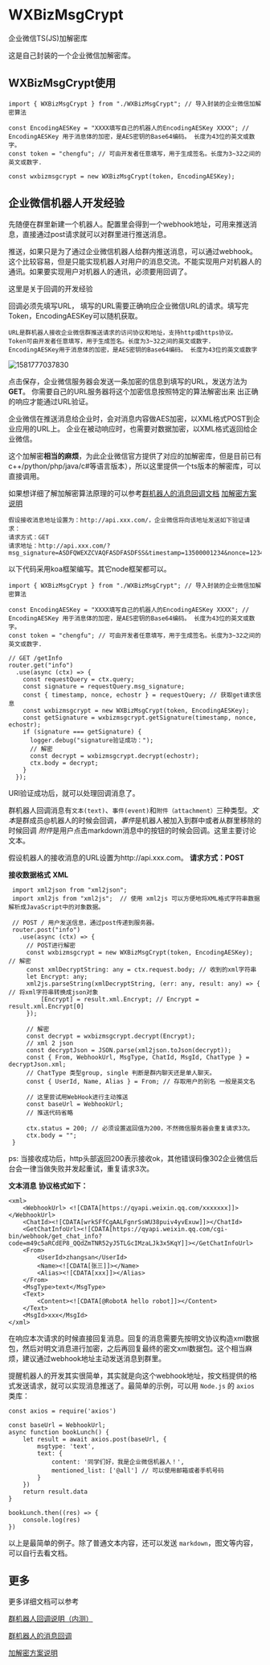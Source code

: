 # WXBizMsgCrypt
企业微信TS(JS)加解密库

这是自己封装的一个企业微信加解密库。

## WXBizMsgCrypt使用

```
import { WXBizMsgCrypt } from "./WXBizMsgCrypt"; // 导入封装的企业微信加解密算法

const EncodingAESKey = "XXXX填写自己的机器人的EncodingAESKey XXXX"; // EncodingAESKey 用于消息体的加密，是AES密钥的Base64编码。 长度为43位的英文或数字。
const token = "chengfu"; // 可由开发者任意填写，用于生成签名。长度为3~32之间的英文或数字.  

const wxbizmsgcrypt = new WXBizMsgCrypt(token, EncodingAESKey);
```



## 企业微信机器人开发经验

先随便在群里新建一个机器人。配置里会得到一个webhook地址，可用来推送消息，直接通过post请求就可以对群里进行推送消息。



推送，如果只是为了通过企业微信机器人给群内推送消息，可以通过webhook。这个比较容易，但是只能实现机器人对用户的消息交流。不能实现用户对机器人的通讯。如果要实现用户对机器人的通讯，必须要用回调了。



这里是关于回调的开发经验

回调必须先填写URL， 填写的URL需要正确响应企业微信URL的请求。填写完Token，EncodingAESKey可以随机获取。

```
URL是群机器人接收企业微信群推送请求的访问协议和地址，支持http或https协议。
Token可由开发者任意填写，用于生成签名。长度为3~32之间的英文或数字.
EncodingAESKey用于消息体的加密，是AES密钥的Base64编码。 长度为43位的英文或数字
```



![1581777037830](https://puui.qpic.cn/vupload/0/20200215_1581777037830.png/0)

点击保存，企业微信服务器会发送一条加密的信息到填写的URL，发送方法为**GET**。 你需要自己的URL服务器将这个加密信息按照特定的算法解密出来 出正确的响应才能通过URL验证。

企业微信在推送消息给企业时，会对消息内容做AES加密，以XML格式POST到企业应用的URL上。
企业在被动响应时，也需要对数据加密，以XML格式返回给企业微信。

这个加解密**相当的麻烦**，为此企业微信官方提供了对应的加解密库，但是目前已有c++/python/php/java/c#等语言版本），所以这里提供一个ts版本的解密库，可以直接调用。

如果想详细了解加解密算法原理的可以参考[群机器人的消息回调文档](https://open.work.weixin.qq.com/api/doc/14812)  [加解密方案说明](https://work.weixin.qq.com/api/doc/90000/90139/90968)

```
假设接收消息地址设置为：http://api.xxx.com/，企业微信将向该地址发送如下验证请求：
请求方式：GET
请求地址：http://api.xxx.com/?msg_signature=ASDFQWEXZCVAQFASDFASDFSS&timestamp=13500001234&nonce=123412323&echostr=ENCRYPT_STR
```

以下代码采用koa框架编写。其它node框架都可以。

```URL验证代码
import { WXBizMsgCrypt } from "./WXBizMsgCrypt"; // 导入封装的企业微信加解密算法

const EncodingAESKey = "XXXX填写自己的机器人的EncodingAESKey XXXX"; // EncodingAESKey 用于消息体的加密，是AES密钥的Base64编码。 长度为43位的英文或数字。
const token = "chengfu"; // 可由开发者任意填写，用于生成签名。长度为3~32之间的英文或数字.  

// GET /getInfo
router.get("info")
  .use(async (ctx) => {
    const requestQuery = ctx.query;
    const signature = requestQuery.msg_signature;
    const { timestamp, nonce, echostr } = requestQuery; // 获取get请求信息
    const wxbizmsgcrypt = new WXBizMsgCrypt(token, EncodingAESKey);
    const getSignature = wxbizmsgcrypt.getSignature(timestamp, nonce, echostr);
    if (signature === getSignature) {
      logger.debug("signature验证成功：");
      // 解密
      const decrypt = wxbizmsgcrypt.decrypt(echostr);
      ctx.body = decrypt;
    }
  });
```



URl验证成功后，就可以处理回调消息了。

群机器人回调消息有`文本(text)`、`事件(event)`和`附件（attachment）`三种类型。*文本*是群成员@机器人的时候会回调，*事件*是机器人被加入到群中或者从群里移除的时候回调 *附件*是用户点击markdown消息中的按钮的时候会回调。这里主要讨论文本。

假设机器人的接收消息的URL设置为http://api.xxx.com。
**请求方式：POST**

**接收数据格式**  **XML**

 ```接收与处理回调数据
  import xml2json from "xml2json";
  import xml2js from "xml2js";  // 使用 xml2js 可以方便地将XML格式字符串数据解析成JavaScript中的对象数据。
  
  // POST / 用户发送信息，通过post传递到服务器。
  router.post("info")
    .use(async (ctx) => {
      // POST进行解密
      const wxbizmsgcrypt = new WXBizMsgCrypt(token, EncodingAESKey); // 解密
      const xmlDecryptString: any = ctx.request.body; // 收到的xml字符串
      let Encrypt: any;
      xml2js.parseString(xmlDecryptString, (err: any, result: any) => { // 将xml字符串转换成json对象
          [Encrypt] = result.xml.Encrypt; // Encrypt = result.xml.Encrypt[0]
      });
  
      // 解密
      const decrypt = wxbizmsgcrypt.decrypt(Encrypt);
      // xml 2 json
      const decryptJson = JSON.parse(xml2json.toJson(decrypt));
      const { From, WebhookUrl, MsgType, ChatId, MsgId, ChatType } = decryptJson.xml;
      // ChatType 类型group, single 判断是群内聊天还是单人聊天。
      const { UserId, Name, Alias } = From; // 存取用户的别名 一般是英文名
  
      // 这里尝试用WebHook进行主动推送
      const baseUrl = WebhookUrl;
      // 推送代码省略
      
      ctx.status = 200; // 必须设置返回值为200，不然微信服务器会重复请求3次。
      ctx.body = "";
  }
 ```

ps: 当接收成功后，http头部返回200表示接收ok，其他错误码像302企业微信后台会一律当做失败并发起重试，重复请求3次。

**文本消息**  **协议格式如下：**

```
<xml>
    <WebhookUrl> <![CDATA[https://qyapi.weixin.qq.com/xxxxxxx]]></WebhookUrl>
    <ChatId><![CDATA[wrkSFfCgAALFgnrSsWU38puiv4yvExuw]]></ChatId>
    <GetChatInfoUrl><![CDATA[https://qyapi.weixin.qq.com/cgi-bin/webhook/get_chat_info?code=m49c5aRCdEP8_QQdZmTNR52yJ5TLGcIMzaLJk3x5KqY]]></GetChatInfoUrl>
    <From>
        <UserId>zhangsan</UserId>
        <Name><![CDATA[张三]]></Name>
        <Alias><![CDATA[xxx]]></Alias>
    </From>
    <MsgType>text</MsgType>
    <Text>
        <Content><![CDATA[@RobotA hello robot]]></Content>
    </Text>
    <MsgId>xxx</MsgId>
</xml>
```

在响应本次请求的时候直接回复消息。回复的消息需要先按明文协议构造xml数据包，然后对明文消息进行加密，之后再回复最终的密文xml数据包。这个相当麻烦，建议通过webhook地址主动发送消息到群里。


提醒机器人的开发其实很简单，其实就是向这个webhook地址，按文档提供的格式发送请求，就可以实现消息推送了。最简单的示例，可以用 `Node.js` 的 `axios` 类库：

```
const axios = require('axios')

const baseUrl = WebhookUrl;
async function bookLunch() {
    let result = await axios.post(baseUrl, {
        msgtype: 'text',
        text: {
            content: '同学们好，我是企业微信机器人！',
            mentioned_list: ['@all'] // 可以使用邮箱或者手机号码
        }
    })
    return result.data
}

bookLunch.then((res) => {
    console.log(res)
})
```

以上是最简单的例子。除了普通文本内容，还可以发送 `markdown`，图文等内容，可以自行去看文档。


## 更多

更多详细文档可以参考

[群机器人回调说明（内测）](https://work.weixin.qq.com/api/doc/90000/90136/91881)

[群机器人的消息回调](https://work.weixin.qq.com/api/doc/14812)

[加解密方案说明](https://work.weixin.qq.com/api/doc/90000/90139/90968)
